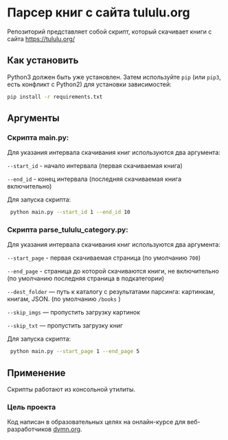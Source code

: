 # Парсер книг с сайта tululu.org

Репозиторий представляет собой скрипт, который скачивает книги с сайта https://tululu.org/

## Как установить

Python3 должен быть уже установлен. 
Затем используйте `pip` (или `pip3`, есть конфликт с Python2) для установки зависимостей:
```sh
pip install -r requirements.txt
```

## Аргументы

### Скрипта main.py:
Для указания интервала скачивания книг используются два аргумента:

`--start_id` - начало интервала (первая скачиваемая книга)

`--end_id` - конец интервала (последняя скачиваемая книга включительно)

Для запуска скрипта: 
```sh
 python main.py --start_id 1 --end_id 10
 ```

### Скрипта parse_tululu_category.py:
Для указания интервала скачивания книг используются два аргумента:

`--start_page` - первая скачиваемая страница (по умолчанию `700`)

`--end_page` - страница до которой скачиваются книги, не включительно (по умолчанию последняя страница в подкатегории) 

`--dest_folder` — путь к каталогу с результатами парсинга: картинкам, книгам, JSON. (по умолчанию `/books` )

`--skip_imgs` — пропустить загрузку картинок

`--skip_txt` — пропустить загрузку книг

Для запуска скрипта: 
```sh
 python main.py --start_page 1 --end_page 5 
 ```


## Применение
Скрипты работают из консольной утилиты.




### Цель проекта

Код написан в образовательных целях на онлайн-курсе для веб-разработчиков [dvmn.org](https://dvmn.org/).
